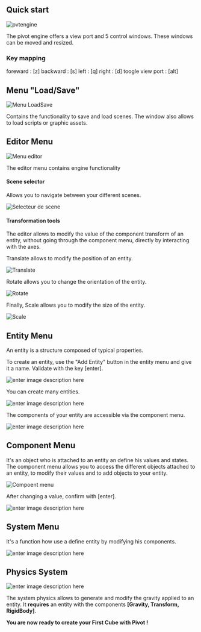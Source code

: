 ﻿## Quick start

![pvtengine](https://cdn.discordapp.com/attachments/677099357173973014/995950401637589053/unknown.png)

The pivot engine offers a view port and 5 control windows. These windows can be moved and resized.


### Key mapping
foreward : [z]
backward : [s]
left : [q]
right : [d]
toogle view port : [alt]

## Menu "Load/Save" 

![Menu LoadSave](https://cdn.discordapp.com/attachments/677099357173973014/995987255107792987/unknown.png)

Contains the functionality to save and load scenes. The window also allows to load scripts or graphic assets.

## Editor Menu

![Menu editor](https://cdn.discordapp.com/attachments/677099357173973014/995986851657678848/unknown.png)

The editor menu contains engine functionality
#### Scene selector
Allows you to navigate between your different scenes.

![Selecteur de scene](https://cdn.discordapp.com/attachments/677099357173973014/995979906833985637/unknown.png)


#### Transformation tools
The editor allows to modify the value of the component transform of an entity, without going through the component menu, directly by interacting with the axes. 

Translate allows to modify the position of an entity.

![Translate ](https://cdn.discordapp.com/attachments/677099357173973014/995978500752285766/unknown.png)

Rotate allows you to change the orientation of the entity.

![Rotate](https://cdn.discordapp.com/attachments/677099357173973014/995978555047546960/unknown.png)

Finally, Scale allows you to modify the size of the entity.

![Scale ](https://cdn.discordapp.com/attachments/677099357173973014/995978636203143168/unknown.png)

## Entity Menu

An entity is a structure composed of typical properties.

To create an entity, use the "Add Entity" button in the entity menu and give it a name. Validate with the key [enter].

![enter image description here](https://cdn.discordapp.com/attachments/677099357173973014/995694293203292220/unknown.png)

You can create many entities.

![enter image description here](https://cdn.discordapp.com/attachments/677099357173973014/995695102674620426/unknown.png)

The components of your entity are accessible via the component menu.

![enter image description here](https://cdn.discordapp.com/attachments/677099357173973014/995695765265588255/unknown.png)

##  Component Menu

It's an object who is attached to an entity an define his values and states.
The component menu allows you to access the different objects attached to an entity, to modify their values and to add objects to your entity.

![Compoent menu](https://cdn.discordapp.com/attachments/677099357173973014/995702999546593280/unknown.png)

After changing a value, confirm with [enter].

![enter image description here](https://cdn.discordapp.com/attachments/677099357173973014/995958217597259827/unknown.png)

## System Menu

It's a function how use a define entity by modifying his components.

![enter image description here](https://cdn.discordapp.com/attachments/677099357173973014/995692501392433232/System-imgui.PNG)


## Physics System

![enter image description here](https://cdn.discordapp.com/attachments/677099357173973014/995984389643178014/unknown.png)

The system physics allows to generate and modify the gravity applied to an entity.
It **requires** an entity with the components **[Gravity, Transform, RigidBody]**.

**You are now ready to create your First Cube with Pivot !**

